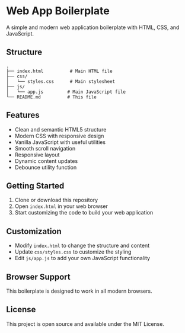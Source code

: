 # Web App Boilerplate

A simple and modern web application boilerplate with HTML, CSS, and JavaScript.

## Structure

```
.
├── index.html          # Main HTML file
├── css/
│   └── styles.css      # Main stylesheet
├── js/
│   └── app.js         # Main JavaScript file
└── README.md          # This file
```

## Features

- Clean and semantic HTML5 structure
- Modern CSS with responsive design
- Vanilla JavaScript with useful utilities
- Smooth scroll navigation
- Responsive layout
- Dynamic content updates
- Debounce utility function

## Getting Started

1. Clone or download this repository
2. Open `index.html` in your web browser
3. Start customizing the code to build your web application

## Customization

- Modify `index.html` to change the structure and content
- Update `css/styles.css` to customize the styling
- Edit `js/app.js` to add your own JavaScript functionality

## Browser Support

This boilerplate is designed to work in all modern browsers.

## License

This project is open source and available under the MIT License. 